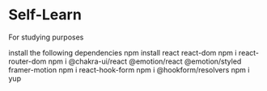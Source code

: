 # Self-Learn
For studying purposes

install the following dependencies
npm install react react-dom
npm i react-router-dom
npm i @chakra-ui/react @emotion/react @emotion/styled framer-motion
npm i react-hook-form
npm i @hookform/resolvers
npm i yup
